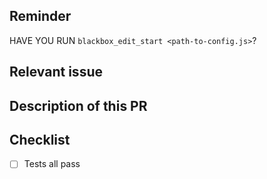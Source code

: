 ## Reminder
HAVE YOU RUN `blackbox_edit_start <path-to-config.js>`?

## Relevant issue

## Description of this PR


## Checklist
- [ ] Tests all pass
